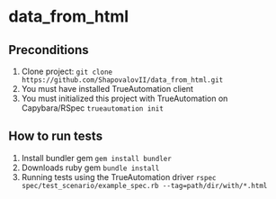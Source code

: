 # data_from_html

## Preconditions

1. Clone project: `git clone https://github.com/ShapovalovII/data_from_html.git`
2. You must have installed TrueAutomation client
3. You must initialized this project with TrueAutomation on Capybara/RSpec `trueautomation init`

## How to run tests

1. Install bundler gem `gem install bundler`
2. Downloads ruby gem `bundle install`
3. Running tests using the TrueAutomation driver `rspec spec/test_scenario/example_spec.rb --tag=path/dir/with/*.html`